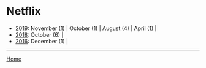 # Netflix

  * [2019](./netflix-2019.md): 
      November (1) | 
      October (1) | 
      August (4) | 
      April (1) | 
  * [2018](./netflix-2018.md): 
      October (6) | 
  * [2016](./netflix-2016.md): 
      December (1) | 

----

[Home](../)
